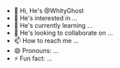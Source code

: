 - 👋 Hi, He's @WhityGhost
- 👀 He's interested in ...
- 🌱 He's currently learning ...
- 💞️ He's looking to collaborate on ...
- 📫 How to reach me ...
- 😄 Pronouns: ...
- ⚡ Fun fact: ...

<!---
WhityGhost/WhityGhost is a ✨ special ✨ repository because its `README.md` (this file) appears on your GitHub profile.
You can click the Preview link to take a look at your changes.
--->

